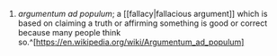 1. *argumentum ad populum*; a [[fallacy|fallacious argument]] which is based on claiming a truth or affirming something is good or correct because many people think so.^[https://en.wikipedia.org/wiki/Argumentum_ad_populum]